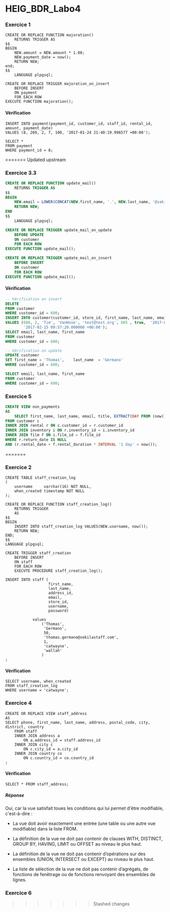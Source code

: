 # HEIG_BDR_Labo4
### Exercice 1

```postgresql
CREATE OR REPLACE FUNCTION majoration()
    RETURNS TRIGGER AS
$$
BEGIN
    NEW.amount = NEW.amount * 1.08;
    NEW.payment_date = now();
    RETURN NEW;
end;
$$
    LANGUAGE plpgsql;

CREATE OR REPLACE TRIGGER majoration_on_insert
    BEFORE INSERT
    ON payment
    FOR EACH ROW
EXECUTE FUNCTION majoration();
```

#### Vérification

```postgresql
INSERT INTO payment(payment_id, customer_id, staff_id, rental_id, amount, payment_date)
VALUES (8, 269, 2, 7, 100, '2017-01-24 21:40:19.996577 +00:00');

SELECT *
FROM payment
WHERE payment_id = 8;
```

<<<<<<< Updated upstream
### Exercice 3.3

```sql
CREATE OR REPLACE FUNCTION update_mail()
    RETURNS TRIGGER AS
$$
BEGIN
    NEW.email = LOWER(CONCAT(NEW.first_name, '.', NEW.last_name, '@sakilastaff.com'));
    RETURN NEW;
END
$$
    LANGUAGE plpgsql;

CREATE OR REPLACE TRIGGER update_mail_on_update
    BEFORE UPDATE
    ON customer
    FOR EACH ROW
EXECUTE FUNCTION update_mail();

CREATE OR REPLACE TRIGGER update_mail_on_insert
    BEFORE INSERT
    ON customer
    FOR EACH ROW
EXECUTE FUNCTION update_mail();
```

#### Vérification

```sql
-- Vérification on insert
DELETE
FROM customer
WHERE customer_id = 600;
INSERT INTO customer(customer_id, store_id, first_name, last_name, email, address_id, active, create_date, last_update)
VALUES (600, 2, 'Tim', 'VanHove', 'test@test.org', 605 , true,  '2017-02-14 00:00:00.000000 +00:00',
        '2017-02-15 09:57:20.000000 +00:00');
SELECT email, last_name, first_name
FROM customer
WHERE customer_id = 600;

-- Vérification on update
UPDATE customer
SET first_name = 'Thomas',    last_name  = 'Germano'
WHERE customer_id = 600;

SELECT email, last_name, first_name
FROM customer
WHERE customer_id = 600;
```



### Exercice 5

```sql
CREATE VIEW non_payments
AS
    SELECT first_name, last_name, email, title, EXTRACT(DAY FROM (now() - r.rental_date)) AS nb_days_late
FROM customer c
INNER JOIN rental r ON c.customer_id = r.customer_id
INNER JOIN inventory i ON r.inventory_id = i.inventory_id
INNER JOIN film f ON i.film_id = f.film_id
WHERE r.return_date IS NULL
AND (r.rental_date + f.rental_duration * INTERVAL '1 day' < now());
```

=======
### Exercice 2

```postgresql
CREATE TABLE staff_creation_log
(
    username     varchar(16) NOT NULL,
    when_created timestamp NOT NULL
);

CREATE OR REPLACE FUNCTION staff_creation_log()
    RETURNS TRIGGER
    AS
$$
BEGIN
    INSERT INTO staff_creation_log VALUES(NEW.username, now());
    RETURN NEW;
END;
$$
LANGUAGE plpgsql;

CREATE TRIGGER staff_creation
    BEFORE INSERT
    ON staff
    FOR EACH ROW
    EXECUTE PROCEDURE staff_creation_log();

INSERT INTO staff (
                   first_name, 
                   last_name, 
                   address_id, 
                   email, 
                   store_id, 
                   username, 
                   password)

            values
                ('Thomas',
                 'Germano',
                 50,
                 'thomas.germano@sekilastaff.com',
                 1,
                 'catwayne',
                 'wallah'
                )
;
```
#### Vérification
```postgresql
SELECT username, when_created
FROM staff_creation_log
WHERE username = 'catwayne';
```

### Exercice 4

```postgresql
CREATE OR REPLACE VIEW staff_address
AS
SELECT phone, first_name, last_name, address, postal_code, city, district, country
    FROM staff
    INNER JOIN address a
        ON a.address_id = staff.address_id
    INNER JOIN city c
        ON c.city_id = a.city_id
    INNER JOIN country co
        ON c.country_id = co.country_id
;
```
#### Vérification
```postgresql
SELECT * FROM staff_address;
```
##### Réponse
Oui, car la vue satisfait toues les conditions qui lui permet d'être modifiable, c'est-à-dire :

- La vue doit avoir exactement une entrée (une table ou une autre vue modifiable) dans la liste FROM.

- La définition de la vue ne doit pas contenir de clauses WITH, DISTINCT, GROUP  BY, HAVING, LIMIT ou OFFSET au niveau le plus haut.

- La définition de la vue ne doit pas contenir d’opérations sur des ensembles (UNION, INTERSECT ou EXCEPT) au niveau le plus haut.

- La liste de sélection de la vue ne doit pas contenir d’agrégats, de fonctions de  fenêtrage ou de fonctions renvoyant des ensembles de lignes.

### Exercice 6
>>>>>>> Stashed changes
